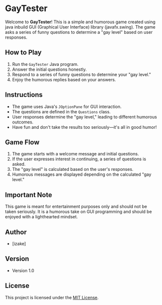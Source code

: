 # GayTester

Welcome to **GayTester**! This is a simple and humorous game created using java inbuild GUI (Graphical User Interface) library (javafx.swing). The game asks a series of funny questions to determine a "gay level" based on user responses.

## How to Play

1. Run the `GayTester` Java program.
2. Answer the initial questions honestly.
3. Respond to a series of funny questions to determine your "gay level."
4. Enjoy the humorous replies based on your answers.

## Instructions

- The game uses Java's `JOptionPane` for GUI interaction.
- The questions are defined in the `Questions` class.
- User responses determine the "gay level," leading to different humorous outcomes.
- Have fun and don't take the results too seriously—it's all in good humor!

## Game Flow

1. The game starts with a welcome message and initial questions.
2. If the user expresses interest in continuing, a series of questions is asked.
3. The "gay level" is calculated based on the user's responses.
4. Humorous messages are displayed depending on the calculated "gay level."

## Important Note

This game is meant for entertainment purposes only and should not be taken seriously. It is a humorous take on GUI programming and should be enjoyed with a lighthearted mindset.

## Author

- [izake]

## Version

- Version 1.0

## License

This project is licensed under the [MIT License](LICENSE).

